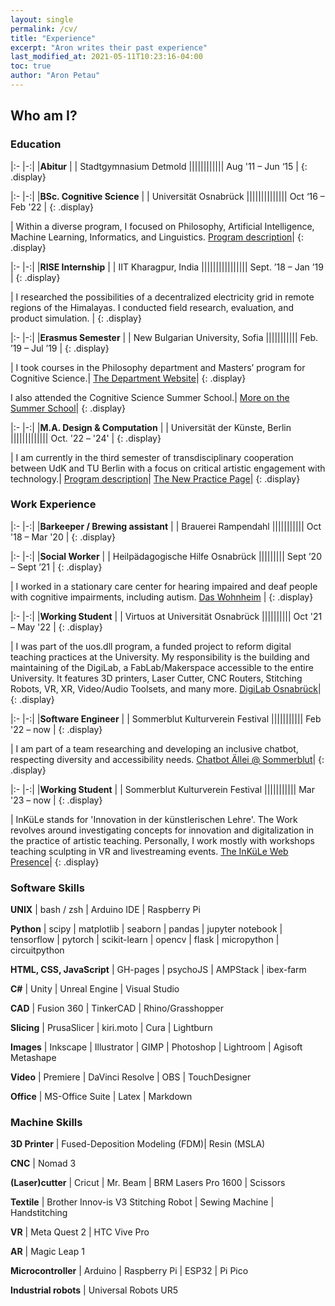 ```yaml
---
layout: single
permalink: /cv/
title: "Experience"
excerpt: "Aron writes their past experience"
last_modified_at: 2021-05-11T10:23:16-04:00
toc: true
author: "Aron Petau"
---
```


## Who am I?

### Education

|:- |-:|
|**Abitur** |
|<i class="fas fa-building"></i> Stadtgymnasium Detmold ||||||||||||<i class="fas fa-calendar-alt"></i> Aug '11 – Jun ‘15 |
{: .display}

|:- |-:|
|**BSc. Cognitive Science** |
|<i class="fas fa-building"></i> Universität Osnabrück ||||||||||||||<i class="fas fa-calendar-alt"></i> Oct ‘16 – Feb '22 |
{: .display}  

| Within a diverse program, I focused on Philosophy, Artificial Intelligence, Machine Learning, Informatics, and Linguistics.
[Program description](https://www.uni-osnabrueck.de/en/prospective-students/studiengaenge-a-z/cognitive-science-bachelor-of-science/)|
{: .display}  

|:- |-:|
|**RISE Internship** |
|<i class="fas fa-building"></i> IIT Kharagpur, India ||||||||||||||||<i class="fas fa-calendar-alt"></i> Sept. ’18 – Jan ’19 |
{: .display}  

| I researched the possibilities of a decentralized electricity grid in remote regions of the Himalayas. 
I conducted field research, evaluation, and product simulation. |
{: .display}  

|:- |-:|
|**Erasmus Semester** |
|<i class="fas fa-building"></i> New Bulgarian University, Sofia |||||||||||<i class="fas fa-calendar-alt"></i> Feb. ’19 – Jul ’19 |
{: .display}  

| I took courses in the Philosophy department and Masters’ program for Cognitive Science.|
[The Department Website](https://cogsci.nbu.bg/en/)|
{: .display} 

I also attended the Cognitive Science Summer School.|
[More on the Summer School](https://cogsci.nbu.bg/en/international-summer-school-in-cognitive-science)|
{: .display}  

|:- |-:|
|**M.A. Design & Computation** |
|<i class="fas fa-building"></i> Universität der Künste, Berlin |||||||||||||<i class="fas fa-calendar-alt"></i> Oct. '22 – '24' |
{: .display}  

| I am currently in the third semester of transdisciplinary cooperation between UdK and TU Berlin with a focus on critical artistic engagement with technology.|
[Program description](https://www.design-computation.berlin)|
[The New Practice Page](https://www.newpractice.net/)|
{: .display}  

### Work Experience

|:- |-:|
|**Barkeeper / Brewing assistant** |
|<i class="fas fa-building"></i> Brauerei Rampendahl |||||||||||<i class="fas fa-calendar-alt"></i> Oct '18 – Mar '20 |
{: .display}  

|:- |-:|
|**Social Worker** |
|<i class="fas fa-building"></i> Heilpädagogische Hilfe Osnabrück |||||||||<i class="fas fa-calendar-alt"></i> Sept ’20 – Sept ’21 |
{: .display}  

| I worked in a stationary care center for hearing impaired and deaf people with cognitive impairments, including autism.
[Das Wohnheim](https://os-hho.de/standorte/haus-10) |
{: .display}  

|:- |-:|
|**Working Student** |
|<i class="fas fa-building"></i> Virtuos at Universität Osnabrück ||||||||||<i class="fas fa-calendar-alt"></i> Oct '21 – May '22 |
{: .display}  

| I was part of the uos.dll program, a funded project to reform digital teaching practices at the University. My responsibility is the building and maintaining of the DigiLab, a FabLab/Makerspace accessible to the entire University. It features 3D printers, Laser Cutter, CNC Routers, Stitching Robots, VR, XR, Video/Audio Toolsets, and many more.
[DigiLab Osnabrück](https://digitale-lehre.virtuos.uni-osnabrueck.de/uos-digilab/)|
{: .display}

|:- |-:|
|**Software Engineer** |
|<i class="fas fa-building"></i> Sommerblut Kulturverein Festival |||||||||||<i class="fas fa-calendar-alt"></i> Feb '22 – now |
{: .display}  

| I am part of a team researching and developing an inclusive chatbot, respecting diversity and accessibility needs.
[Chatbot Ällei @ Sommerblut](https://chatbot.sommerblut.de)|
{: .display}

|:- |-:|
|**Working Student** |
|<i class="fas fa-building"></i> Sommerblut Kulturverein Festival |||||||||||<i class="fas fa-calendar-alt"></i> Mar '23 – now |
{: .display}  

| InKüLe stands for 'Innovation in der künstlerischen Lehre'. The Work revolves around investigating concepts for innovation and digitalization in the practice of artistic teaching. Personally, I work mostly with workshops teaching sculpting in VR and livestreaming events.
[The InKüLe Web Presence](https://www.inkuele.de/landing)|
{: .display}

### Software Skills

**UNIX** \| bash / zsh \| Arduino IDE \| Raspberry Pi 

**Python** \| scipy \|  matplotlib \| seaborn \| pandas \| jupyter notebook \| tensorflow \| pytorch \| scikit-learn \| opencv \| flask \| micropython \| circuitpython

**HTML, CSS, JavaScript** \| GH-pages \| psychoJS \| AMPStack \| ibex-farm

**C#** \| Unity \| Unreal Engine \| Visual Studio

**CAD** \| Fusion 360 \| TinkerCAD \| Rhino/Grasshopper

**Slicing** \| PrusaSlicer \| kiri.moto \| Cura \| Lightburn

**Images** \| Inkscape \| Illustrator \| GIMP \| Photoshop \| Lightroom \| Agisoft Metashape

**Video** \| Premiere \| DaVinci Resolve \| OBS \| TouchDesigner

**Office** \| MS-Office Suite \| Latex \| Markdown

### Machine Skills

**3D Printer** \| Fused-Deposition Modeling (FDM)\| Resin (MSLA)

**CNC** \| Nomad 3

**(Laser)cutter** \| Cricut \| Mr. Beam \| BRM Lasers Pro 1600 \| Scissors

**Textile** \|  Brother Innov-is V3 Stitching Robot \| Sewing Machine \| Handstitching

**VR** \| Meta Quest 2 \| HTC Vive Pro

**AR** \| Magic Leap 1

**Microcontroller** \| Arduino \| Raspberry Pi \| ESP32 \| Pi Pico

**Industrial robots** \| Universal Robots UR5